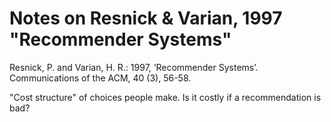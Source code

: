 # Notes on Resnick & Varian, 1997 "Recommender Systems"

Resnick, P. and Varian, H. R.: 1997, ‘Recommender Systems’. Communications of the ACM, 40 (3), 56-58.


"Cost structure" of choices people make. Is it costly if a recommendation is bad?

